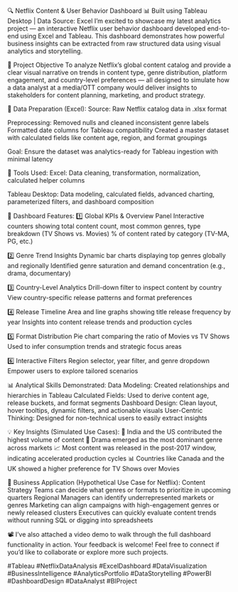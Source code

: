 🔍 Netflix Content & User Behavior Dashboard
📊 Built using Tableau Desktop | Data Source: Excel
I’m excited to showcase my latest analytics project — an interactive Netflix user behavior dashboard developed end-to-end using Excel and Tableau. This dashboard demonstrates how powerful business insights can be extracted from raw structured data using visual analytics and storytelling.

🧠 Project Objective
To analyze Netflix’s global content catalog and provide a clear visual narrative on trends in content type, genre distribution, platform engagement, and country-level preferences — all designed to simulate how a data analyst at a media/OTT company would deliver insights to stakeholders for content planning, marketing, and product strategy.

📁 Data Preparation (Excel):
Source: Raw Netflix catalog data in .xlsx format

Preprocessing:
Removed nulls and cleaned inconsistent genre labels
Formatted date columns for Tableau compatibility
Created a master dataset with calculated fields like content age, region, and format groupings

Goal: Ensure the dataset was analytics-ready for Tableau ingestion with minimal latency

🧰 Tools Used:
Excel: Data cleaning, transformation, normalization, calculated helper columns

Tableau Desktop: Data modeling, calculated fields, advanced charting, parameterized filters, and dashboard composition

📌 Dashboard Features:
1️⃣ Global KPIs & Overview Panel
Interactive counters showing total content count, most common genres, type breakdown (TV Shows vs. Movies)
% of content rated by category (TV-MA, PG, etc.)

2️⃣ Genre Trend Insights
Dynamic bar charts displaying top genres globally and regionally
Identified genre saturation and demand concentration (e.g., drama, documentary)

3️⃣ Country-Level Analytics
Drill-down filter to inspect content by country
View country-specific release patterns and format preferences

4️⃣ Release Timeline
Area and line graphs showing title release frequency by year
Insights into content release trends and production cycles

5️⃣ Format Distribution
Pie chart comparing the ratio of Movies vs TV Shows
Used to infer consumption trends and strategic focus areas

6️⃣ Interactive Filters
Region selector, year filter, and genre dropdown
Empower users to explore tailored scenarios

📊 Analytical Skills Demonstrated:
Data Modeling: Created relationships and hierarchies in Tableau
Calculated Fields: Used to derive content age, release buckets, and format segments
Dashboard Design: Clean layout, hover tooltips, dynamic filters, and actionable visuals
User-Centric Thinking: Designed for non-technical users to easily extract insights

💡 Key Insights (Simulated Use Cases):
📌 India and the US contributed the highest volume of content
🎥 Drama emerged as the most dominant genre across markets
📈 Most content was released in the post-2017 window, indicating accelerated production cycles
📊 Countries like Canada and the UK showed a higher preference for TV Shows over Movies

🎯 Business Application (Hypothetical Use Case for Netflix):
Content Strategy Teams can decide what genres or formats to prioritize in upcoming quarters
Regional Managers can identify underrepresented markets or genres
Marketing can align campaigns with high-engagement genres or newly released clusters
Executives can quickly evaluate content trends without running SQL or digging into spreadsheets

📽️ I’ve also attached a video demo to walk through the full dashboard functionality in action.
Your feedback is welcome! Feel free to connect if you’d like to collaborate or explore more such projects.

#Tableau #NetflixDataAnalysis #ExcelDashboard #DataVisualization #BusinessIntelligence #AnalyticsPortfolio #DataStorytelling #PowerBI #DashboardDesign #DataAnalyst #BIProject

